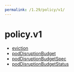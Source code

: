```yaml
---
permalink: /1.29/policy/v1/
---
```


# policy.v1



* [eviction](eviction.md)
* [podDisruptionBudget](podDisruptionBudget.md)
* [podDisruptionBudgetSpec](podDisruptionBudgetSpec.md)
* [podDisruptionBudgetStatus](podDisruptionBudgetStatus.md)